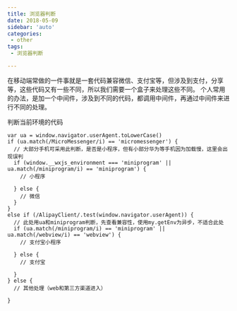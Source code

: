 ```yaml
---
title: 浏览器判断
date: 2018-05-09
sidebar: 'auto'
categories:
 - other
tags:
 - 浏览器判断

---
```


在移动端常做的一件事就是一套代码兼容微信、支付宝等，但涉及到支付，分享等，这些代码又有一些不同，所以我们需要一个盒子来处理这些不同。
个人常用的办法，是加一个中间件，涉及到不同的代码，都调用中间件，再通过中间件来进行不同的处理。


判断当前环境的代码

```
var ua = window.navigator.userAgent.toLowerCase()
if (ua.match(/MicroMessenger/i) == 'micromessenger') {
  // 大部分手机可采用此判断，是否是小程序，但有小部分华为等手机因为加载慢，这里会出现误判
  if (window.__wxjs_environment === 'miniprogram' || ua.match(/miniprogram/i) == 'miniprogram') {
    // 小程序

  } else {
    // 微信
  }
} 
else if (/AlipayClient/.test(window.navigator.userAgent)) {
  // 此处用ua和miniprogram判断，先查看兼容性，使用my.getEnv为异步，不适合此处
  if (ua.match(/miniprogram/i) == 'miniprogram' || ua.match(/webview/i) == 'webview') {
    // 支付宝小程序
   
  } else {
    // 支付宝

  }
} else {
  // 其他处理（web和第三方渠道进入）
 
}
```
